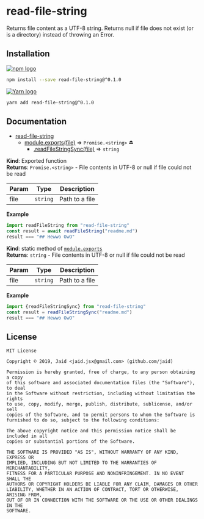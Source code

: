 # read-file-string


Returns file content as a UTF-8 string. Returns null if file does not exist (or is a directory) instead of throwing an Error.

## Installation
<a href='https://npmjs.com/package/read-file-string'><img alt='npm logo' src='https://github.com/Jaid/action-readme/raw/master/images/base-assets/npm.png'/></a>
```bash
npm install --save read-file-string@^0.1.0
```
<a href='https://yarnpkg.com/package/read-file-string'><img alt='Yarn logo' src='https://github.com/Jaid/action-readme/raw/master/images/base-assets/yarn.png'/></a>
```bash
yarn add read-file-string@^0.1.0
```



## Documentation

* [read-file-string](#module_read-file-string)
    * [module.exports(file)](#exp_module_read-file-string--module.exports) ⇒ <code>Promise.&lt;string&gt;</code> ⏏
        * [.readFileStringSync(file)](#module_read-file-string--module.exports.readFileStringSync) ⇒ <code>string</code>

**Kind**: Exported function  
**Returns**: <code>Promise.&lt;string&gt;</code> - File contents in UTF-8 or null if file could not be read  

| Param | Type | Description |
| --- | --- | --- |
| file | <code>string</code> | Path to a file |

**Example**  
```javascript
import readFileString from "read-file-string"
const result = await readFileString("readme.md")
result === "## Hewwo OwO"
```
**Kind**: static method of [<code>module.exports</code>](#exp_module_read-file-string--module.exports)  
**Returns**: <code>string</code> - File contents in UTF-8 or null if file could not be read  

| Param | Type | Description |
| --- | --- | --- |
| file | <code>string</code> | Path to a file |

**Example**  
```javascript
import {readFileStringSync} from "read-file-string"
const result = readFileStringSync("readme.md")
result === "## Hewwo OwO"
```


## License
```text
MIT License

Copyright © 2019, Jaid <jaid.jsx@gmail.com> (github.com/jaid)

Permission is hereby granted, free of charge, to any person obtaining a copy
of this software and associated documentation files (the "Software"), to deal
in the Software without restriction, including without limitation the rights
to use, copy, modify, merge, publish, distribute, sublicense, and/or sell
copies of the Software, and to permit persons to whom the Software is
furnished to do so, subject to the following conditions:

The above copyright notice and this permission notice shall be included in all
copies or substantial portions of the Software.

THE SOFTWARE IS PROVIDED "AS IS", WITHOUT WARRANTY OF ANY KIND, EXPRESS OR
IMPLIED, INCLUDING BUT NOT LIMITED TO THE WARRANTIES OF MERCHANTABILITY,
FITNESS FOR A PARTICULAR PURPOSE AND NONINFRINGEMENT. IN NO EVENT SHALL THE
AUTHORS OR COPYRIGHT HOLDERS BE LIABLE FOR ANY CLAIM, DAMAGES OR OTHER
LIABILITY, WHETHER IN AN ACTION OF CONTRACT, TORT OR OTHERWISE, ARISING FROM,
OUT OF OR IN CONNECTION WITH THE SOFTWARE OR THE USE OR OTHER DEALINGS IN THE
SOFTWARE.
```

